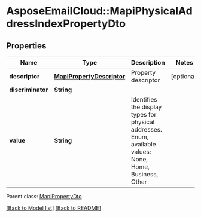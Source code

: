 # AsposeEmailCloud::MapiPhysicalAddressIndexPropertyDto
## Properties
Name | Type | Description | Notes
------------ | ------------- | ------------- | -------------
**descriptor** | [**MapiPropertyDescriptor**](MapiPropertyDescriptor.md) | Property descriptor              | [optional] 
**discriminator** | **String** |  | 
**value** | **String** | Identifies the display types for physical addresses. Enum, available values: None, Home, Business, Other | 

 Parent class: [MapiPropertyDto](MapiPropertyDto.md)

[[Back to Model list]](Models.md) [[Back to README]](README.md)


